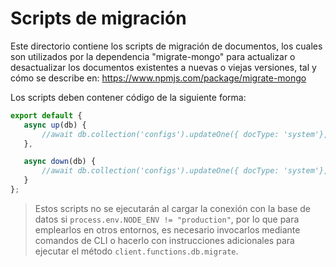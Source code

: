 # Scripts de migración
Este directorio contiene los scripts de migración de documentos, los cuales son utilizados por 
la dependencia "migrate-mongo" para actualizar o desactualizar los documentos existentes a nuevas
o viejas versiones, tal y cómo se describe en: https://www.npmjs.com/package/migrate-mongo

Los scripts deben contener código de la siguiente forma:
 
 ```js
export default {
    async up(db) {
        //await db.collection('configs').updateOne({ docType: 'system'}, { $set: { test: '' } });
    },
 
    async down(db) {
        //await db.collection('configs').updateOne({ docType: 'system'}, { $unset: { test: '' } });
    }
};
```

> Estos scripts no se ejecutarán al cargar la conexión con la base de datos si `process.env.NODE_ENV != "production"`, por lo que para emplearlos en otros entornos, es necesario invocarlos mediante comandos de CLI o hacerlo con instrucciones adicionales para ejecutar el método `client.functions.db.migrate`.